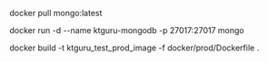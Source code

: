 <!-- # Pull latest mongodb image -->

docker pull mongo:latest

<!-- # Run MongoDB image as a container -->

docker run -d --name ktguru-mongodb -p 27017:27017 mongo

docker build -t ktguru_test_prod_image -f docker/prod/Dockerfile .
